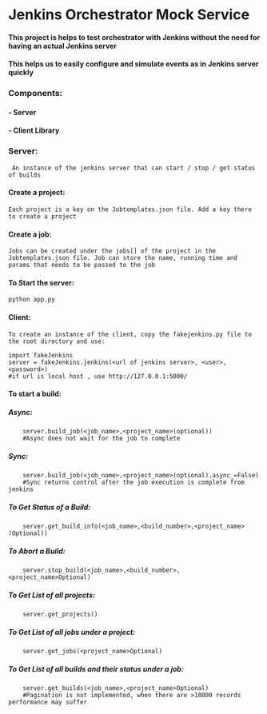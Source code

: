 # Jenkins Orchestrator Mock Service
#### This project is helps to test orchestrator with Jenkins without the need for having an actual Jenkins server
#### This helps us to easily configure and simulate events as in Jenkins server quickly

### Components:
#### - Server
#### - Client Library


### Server: 
     An instance of the jenkins server that can start / stop / get status of builds

#### Create a project:
    Each project is a key on the Jobtemplates.json file. Add a key there to create a project

#### Create a job:
    Jobs can be created under the jobs[] of the project in the Jobtemplates.json file. Job can store the name, running time and params that needs to be passed to the job

#### To Start the server:
    python app.py

#### Client:
    To create an instance of the client, copy the fakejenkins.py file to the root directory and use:

    import fakeJenkins
    server = fakeJenkins.jenkins(<url of jenkins server>, <user>, <password>)
    #if url is local host , use http://127.0.0.1:5000/
#### To start a build:
   ##### Async:
        server.build_job(<job_name>,<project_name>(optional))
        #Async does not wait for the job to complete
        
   ##### Sync:
        server.build_job(<job_name>,<project_name>(optional),async_=False)
        #Sync returns control after the job execution is complete from jenkins
    
   ##### To Get Status of a Build:
        server.get_build_info(<job_name>,<build_number>,<project_name>(Optional))

  ##### To Abort a Build: 
        server.stop_build(<job_name>,<build_number>,<project_name>Optional)
    
   ##### To Get List of all projects:
        server.get_projects()
    
   ##### To Get List of all jobs under a project:
        server.get_jobs(<project_name>Optional)
    
   ##### To Get List of all builds and their status under a job:
        server.get_builds(<job_name>,<project_name>Optional)
        #Pagination is not implemented, when there are >10000 records performance may suffer